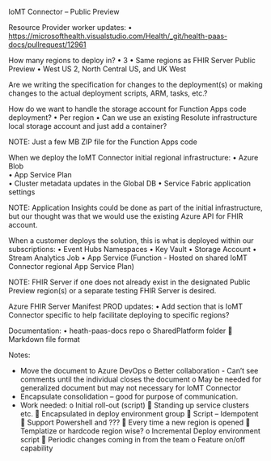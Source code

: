 IoMT Connector – Public Preview

Resource Provider worker updates:
•	https://microsofthealth.visualstudio.com/Health/_git/health-paas-docs/pullrequest/12961

 How many regions to deploy in?
•	3 
•	Same regions as FHIR Server Public Preview
•	West US 2, North Central US, and UK West 

Are we writing the specification for changes to the deployment(s) or making changes to the actual deployment scripts, ARM, tasks, etc.?

How do we want to handle the storage account for Function Apps code deployment?
•	Per region
•	Can we use an existing Resolute infrastructure local storage account and just add a container?

NOTE: Just a few MB ZIP file for the Function Apps code

When we deploy the IoMT Connector initial regional infrastructure:
•	Azure Blob  
•	App Service Plan  
•	Cluster metadata updates in the Global DB
•	Service Fabric application settings

NOTE: Application Insights could be done as part of the initial infrastructure, but our thought was that we would use the existing Azure API for FHIR account.

When a customer deploys the solution, this is what is deployed within our subscriptions:
•	Event Hubs Namespaces
•	Key Vault
•	Storage Account
•	Stream Analytics Job
•	App Service (Function - Hosted on shared IoMT Connector regional App Service Plan)

NOTE: FHIR Server if one does not already exist in the designated Public Preview region(s) or a separate testing FHIR Server is desired.

Azure FHIR Server Manifest PROD updates:
•	Add section that is IoMT Connector specific to help facilitate deploying to specific regions?

Documentation:
•	heath-paas-docs repo
o	SharedPlatform folder
	Markdown file format

Notes:
-	Move the document to Azure DevOps
o	Better collaboration - Can’t see comments until the individual closes the document
o	May be needed for generalized document but may not necessary for IoMT Connector
-	Encapsulate consolidation – good for purpose of communication. 
-	Work needed:
o	Initial roll-out (script)
	Standing up service clusters etc.
	Encapsulated in deploy environment group
	Script – Idempotent
	Support Powershell and ???
	Every time a new region is opened
	Templatize or hardcode region wise?
o	Incremental Deploy environment script
	Periodic changes coming in from the team
o	Feature on/off capability

